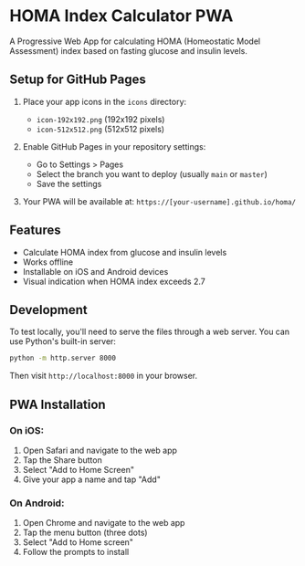 # HOMA Index Calculator PWA

A Progressive Web App for calculating HOMA (Homeostatic Model Assessment) index based on fasting glucose and insulin levels.

## Setup for GitHub Pages

1. Place your app icons in the `icons` directory:
   - `icon-192x192.png` (192x192 pixels)
   - `icon-512x512.png` (512x512 pixels)

2. Enable GitHub Pages in your repository settings:
   - Go to Settings > Pages
   - Select the branch you want to deploy (usually `main` or `master`)
   - Save the settings

3. Your PWA will be available at: `https://[your-username].github.io/homa/`

## Features

- Calculate HOMA index from glucose and insulin levels
- Works offline
- Installable on iOS and Android devices
- Visual indication when HOMA index exceeds 2.7

## Development

To test locally, you'll need to serve the files through a web server. You can use Python's built-in server:

```bash
python -m http.server 8000
```

Then visit `http://localhost:8000` in your browser.

## PWA Installation

### On iOS:
1. Open Safari and navigate to the web app
2. Tap the Share button
3. Select "Add to Home Screen"
4. Give your app a name and tap "Add"

### On Android:
1. Open Chrome and navigate to the web app
2. Tap the menu button (three dots)
3. Select "Add to Home screen"
4. Follow the prompts to install
